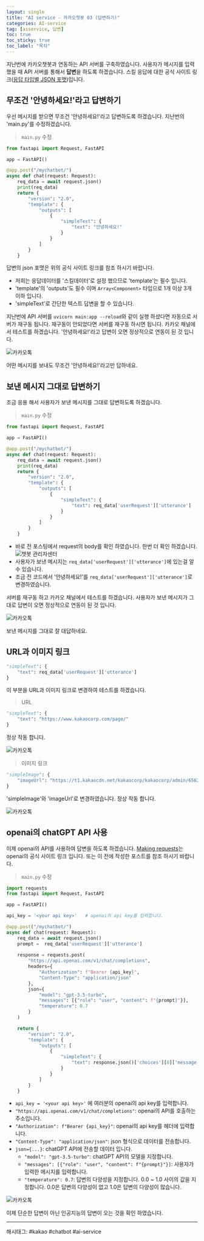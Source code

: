 ```yaml
---
layout: single
title: "AI service - 카카오챗봇 03 (답변하기)"
categories: AI-service
tag: [aiservice, 답변]
toc: true
toc_sticky: true
toc_label: "목차"
---
```

지난번에 카카오챗봇과 연동하는 API 서버를 구축하였습니다. 사용자가 메시지를 입력 했을 때 API 서버를 통해서 **답변**을 하도록 하겠습니다. 스킬 응답에 대한 공식 사이트 링크([응답 타입별 JSON 포맷](https://kakaobusiness.gitbook.io/main/tool/chatbot/skill_guide/answer_json_format#composition-1))입니다.

## 무조건 '안녕하세요!'라고 답변하기

우선 메시지를 받으면 무조건 '안녕하세요!'라고 답변하도록 하겠습니다. 지난번의 'main.py'를 수정하겠습니다.

> `main.py` 수정

```python
from fastapi import Request, FastAPI

app = FastAPI()

@app.post("/mychatbot/")
async def chat(request: Request):
    req_data = await request.json()
    print(req_data)
    return {
        "version": "2.0",
        "template": {
            "outputs": [
                {
                    "simpleText": {
                        "text": "안녕하세요!"
                    }
                }
            ]
        }
    }
```

답변의 json 포맷은 위의 공식 사이트 링크를 참조 하시기 바랍니다.

- 저희는 응답데이터를 '스킬데이터'로 설정 했으므로 'template'는 필수 입니다.
- 'template'의 'outputs'도 필수 이며 `Array<Component>` 타입으로 1개 이상 3개 이하 입니다.
- 'simpleText'로 간단한 텍스트 답변을 할 수 있습니다.

지난번에 API 서버를 `uvicorn main:app --reload`와 같이 실행 하셨다면 자동으로 서버가 재구동 됩니다. 재구동이 안되었다면 서버를 재구동 하시면 됩니다. 카카오 채널에서 테스트를 하겠습니다. '안녕하세요!'라고 답변이 오면 정상적으로 연동이 된 것 입니다.

![카카오톡]({{site.url}}/images/kakao-chatbot/kakao-chatbot-03_01.png)

어떤 메시지를 보내도 무조건 '안녕하세요!'라고만 답하네요.

## 보낸 메시지 그대로 답변하기

조금 응용 해서 사용자가 보낸 메시지를 그대로 답변하도록 하겠습니다.

> `main.py` 수정

```python
from fastapi import Request, FastAPI

app = FastAPI()

@app.post("/mychatbot/")
async def chat(request: Request):
    req_data = await request.json()
    print(req_data)
    return {
        "version": "2.0",
        "template": {
            "outputs": [
                {
                    "simpleText": {
                        "text": req_data['userRequest']['utterance']
                    }
                }
            ]
        }
    }
```

- 바로 전 포스팅에서 request의 body를 확인 하였습니다. 한번 더 확인 하겠습니다.
  ![챗봇 관리자센터]({{site.url}}/images/kakao-chatbot/kakao-chatbot-02_22.png)
- 사용자가 보낸 메시지는 `req_data['userRequest']['utterance']`에 있는걸 알 수 있습니다.
- 조금 전 코드에서 '안녕하세요!'를 `req_data['userRequest']['utterance']`로 변경하였습니다.

서버를 재구동 하고 카카오 채널에서 테스트를 하겠습니다. 사용자가 보낸 메시지가 그대로 답변이 오면 정상적으로 연동이 된 것 입니다.

![카카오톡]({{site.url}}/images/kakao-chatbot/kakao-chatbot-03_02.png)

보낸 메시지를 그대로 잘 대답하네요.

## URL과 이미지 링크

```python
"simpleText": {
    "text": req_data['userRequest']['utterance']
}
```

이 부분을 URL과 이미지 링크로 변경하여 테스트를 하겠습니다.

> URL

```python
"simpleText": {
    "text": "https://www.kakaocorp.com/page/"
}
```

정상 작동 합니다.

![카카오톡]({{site.url}}/images/kakao-chatbot/kakao-chatbot-03_03.png)

> 이미지 링크

```python
"simpleImage": {
    "imageUrl": "https://t1.kakaocdn.net/kakaocorp/kakaocorp/admin/65626a08017800001.png"
}
```

'simpleImage'와 'imageUrl'로 변경하였습니다. 정상 작동 합니다.

![카카오톡]({{site.url}}/images/kakao-chatbot/kakao-chatbot-03_04.png)

## openai의 chatGPT API 사용

이제 openai의 API를 사용하여 답변을 하도록 하겠습니다. [Making requests](https://platform.openai.com/docs/api-reference/making-requests)는 openai의 공식 사이트 링크 입니다. 또는 이 전에 작성한 포스트를 참조 하시기 바랍니다.

> `main.py` 수정

```python
import requests
from fastapi import Request, FastAPI

app = FastAPI()

api_key = '<your api key>'   # openai의 api key를 입력합니다.

@app.post("/mychatbot/")
async def chat(request: Request):
    req_data = await request.json()
    prompt =  req_data['userRequest']['utterance']
    
    response = requests.post(
        "https://api.openai.com/v1/chat/completions",
        headers={
            "Authorization": f"Bearer {api_key}",
            "Content-Type": "application/json"
        },
        json={
            "model": "gpt-3.5-turbo",
            "messages": [{"role": "user", "content": f"{prompt}"}],
            "temperature": 0.7            
        }
    )

    return {
        "version": "2.0",
        "template": {
            "outputs": [
                {
                    "simpleText": {
                        "text": response.json()['choices'][0]['message']['content']
                    }
                }
            ]
        }
    }
```

- `api_key = '<your api key>'` 에 여러분의 openai의 api key를 입력합니다.
- `"https://api.openai.com/v1/chat/completions"`: openai의 API를 호출하는 주소입니다.
- `"Authorization": f"Bearer {api_key}"`: openai의 api key를 헤더에 입력합니다.
- `"Content-Type": "application/json"`: json 형식으로 데이터를 전송합니다.
- `json={...}`: chatGPT API에 전송할 데이터 입니다.
  - `"model": "gpt-3.5-turbo"`: chatGPT API의 모델을 지정합니다.
  - `"messages": [{"role": "user", "content": f"{prompt}"}]`: 사용자가 입력한 메시지를 입력합니다.
  - `"temperature": 0.7`: 답변의 다양성을 지정합니다. 0.0 ~ 1.0 사이의 값을 지정합니다. 0.0은 답변의 다양성이 없고 1.0은 답변의 다양성이 많습니다.

![카카오톡]({{site.url}}/images/kakao-chatbot/kakao-chatbot-03_05.png)

이제 단순한 답변이 아닌 인공지능의 답변이 오는 것을 확인 하였습니다.

---

해시태그: #kakao #chatbot #ai-service
